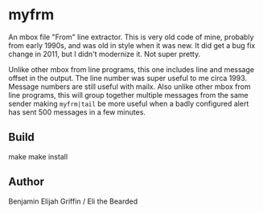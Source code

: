 myfrm
=====

An mbox file "From" line extractor. This is very old code of mine, probably
from early 1990s, and was old in style when it was new. It did get a bug
fix change in 2011, but I didn't modernize it. Not super pretty.

Unlike other mbox from line programs, this one includes line and message
offset in the output. The line number was super useful to me circa 1993. 
Message numbers are still useful with mailx. Also unlike other mbox from line
programs, this will group together multiple messages from the same sender
making `myfrm|tail` be more useful when a badly configured alert has sent 500
messages in a few minutes.

Build
-----
make
make install

Author
------
Benjamin Elijah Griffin / Eli the Bearded
